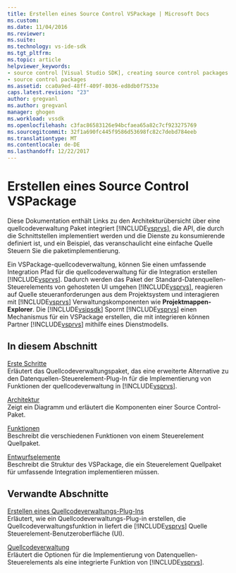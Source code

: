```yaml
---
title: Erstellen eines Source Control VSPackage | Microsoft Docs
ms.custom: 
ms.date: 11/04/2016
ms.reviewer: 
ms.suite: 
ms.technology: vs-ide-sdk
ms.tgt_pltfrm: 
ms.topic: article
helpviewer_keywords:
- source control [Visual Studio SDK], creating source control packages
- source control packages
ms.assetid: cca0a9ed-48ff-409f-8036-ed8db0f7533e
caps.latest.revision: "23"
author: gregvanl
ms.author: gregvanl
manager: ghogen
ms.workload: vssdk
ms.openlocfilehash: c3fac86583126e94bcfaea65a82c7cf923275769
ms.sourcegitcommit: 32f1a690fc445f9586d53698fc82c7debd784eeb
ms.translationtype: MT
ms.contentlocale: de-DE
ms.lasthandoff: 12/22/2017
---
```

# <a name="creating-a-source-control-vspackage"></a>Erstellen eines Source Control VSPackage
Diese Dokumentation enthält Links zu den Architekturübersicht über eine quellcodeverwaltung Paket integriert [!INCLUDE[vsprvs](../../code-quality/includes/vsprvs_md.md)], die API, die durch die Schnittstellen implementiert werden und die Dienste zu konsumierende definiert ist, und ein Beispiel, das veranschaulicht eine einfache Quelle Steuern Sie die paketimplementierung.  
  
 Ein VSPackage-quellcodeverwaltung, können Sie einen umfassende Integration Pfad für die quellcodeverwaltung für die Integration erstellen [!INCLUDE[vsprvs](../../code-quality/includes/vsprvs_md.md)]. Dadurch werden das Paket der Standard-Datenquellen-Steuerelements von gehosteten UI umgehen [!INCLUDE[vsprvs](../../code-quality/includes/vsprvs_md.md)], reagieren auf Quelle steueranforderungen aus dem Projektsystem und interagieren mit [!INCLUDE[vsprvs](../../code-quality/includes/vsprvs_md.md)] Verwaltungskomponenten wie **Projektmappen-Explorer**. Die [!INCLUDE[vsipsdk](../../extensibility/includes/vsipsdk_md.md)] Spornt [!INCLUDE[vsprvs](../../code-quality/includes/vsprvs_md.md)] einen Mechanismus für ein VSPackage erstellen, die mit integrieren können Partner [!INCLUDE[vsprvs](../../code-quality/includes/vsprvs_md.md)] mithilfe eines Dienstmodells.  
  
## <a name="in-this-section"></a>In diesem Abschnitt  
 [Erste Schritte](../../extensibility/internals/getting-started-with-source-control-vspackages.md)  
 Erläutert das Quellcodeverwaltungspaket, das eine erweiterte Alternative zu den Datenquellen-Steuerelement-Plug-In für die Implementierung von Funktionen der quellcodeverwaltung in [!INCLUDE[vsprvs](../../code-quality/includes/vsprvs_md.md)].  
  
 [Architektur](../../extensibility/internals/source-control-vspackage-architecture.md)  
 Zeigt ein Diagramm und erläutert die Komponenten einer Source Control-Paket.  
  
 [Funktionen](../../extensibility/internals/source-control-vspackage-features.md)  
 Beschreibt die verschiedenen Funktionen von einem Steuerelement Quellpaket.  
  
 [Entwurfselemente](../../extensibility/internals/source-control-vspackage-design-elements.md)  
 Beschreibt die Struktur des VSPackage, die ein Steuerelement Quellpaket für umfassende Integration implementieren müssen.  
  
## <a name="related-sections"></a>Verwandte Abschnitte  
 [Erstellen eines Quellcodeverwaltungs-Plug-Ins](../../extensibility/internals/creating-a-source-control-plug-in.md)  
 Erläutert, wie ein Quellcodeverwaltungs-Plug-in erstellen, die Quellcodeverwaltungsfunktion in liefert die [!INCLUDE[vsprvs](../../code-quality/includes/vsprvs_md.md)] Quelle Steuerelement-Benutzeroberfläche (UI).  
  
 [Quellcodeverwaltung](../../extensibility/internals/source-control.md)  
 Erläutert die Optionen für die Implementierung von Datenquellen-Steuerelements als eine integrierte Funktion von [!INCLUDE[vsprvs](../../code-quality/includes/vsprvs_md.md)].